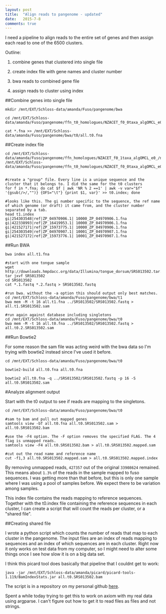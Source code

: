 ```yaml
---
layout: post
title:  "Align reads to pangenome - updated"
date:   2015-7-8
comments: true
---
```


I need a pipeline to align reads to the entire set of genes and then assign each read to one of the 6500 clusters.

Outline:

1. combine genes that clustered into single file

2. create index file with gene names and cluster number

3. bwa reads to combined gene file

4. assign reads to cluster using index


##Combine genes into single file
~~~~
mkdir /mnt/EXT/Schloss-data/amanda/Fuso/pangenome/bwa

cd /mnt/EXT/Schloss-data/amanda/Fuso/pangenome/ffn_t0_homologues/NZACET_f0_0taxa_algOMCL_e0_/nucleotide

cat *.fna >> /mnt/EXT/Schloss-data/amanda/Fuso/pangenome/bwa/t0/all.t0.fna
~~~~

##Create index file
~~~~
cd /mnt/EXT/Schloss-data/amanda/Fuso/pangenome/ffn_homologues/NZACET_f0_1taxa_algOMCL_e0_/nucleotide
/mnt/EXT/Schloss-data/amanda/Fuso/pangenome/ffn_t0_homologues/NZACET_f0_0taxa_algOMCL_e0_/nucleotide


#create a "group" file. Every line is a unique sequence and the cluster that it belongs to. I did the same for the t0 clusters
for f in *.fna; do cat $f | awk 'NR % 2 ==1' | awk -v var="$f" '{gsub(/>/,"")} {OFS="\t"} {print $1, var}' >> t0.index; done

#looks like this. The gi number specific to the sequence, the ref name of which genome (or draft) it came from, and the cluster number separated by a tab. 
head t1.index
gi|254303548|ref|ZP_04970906.1|	10000_ZP_04970906.1.fna
gi|422338993|ref|ZP_16419953.1|	10000_ZP_04970906.1.fna
gi|421527171|ref|ZP_15973775.1|	10000_ZP_04970906.1.fna
gi|254303549|ref|ZP_04970907.1|	10001_ZP_04970907.1.fna
gi|421527172|ref|ZP_15973776.1|	10001_ZP_04970907.1.fna
~~~~

##Run BWA

~~~~
bwa index all.t1.fna

#start with one tongue sample
wget http://downloads.hmpdacc.org/data/Illumina/tongue_dorsum/SRS013502.tar.bz2
tar jxvf SRS013502
cd SRS013502
cat *.1.fastq *.2.fastq > SRS013502.fastq

#run bwa. without the -a option this should output only best matches.
cd /mnt/EXT/Schloss-data/amanda/Fuso/pangenome/bwa/t1
bwa mem -M -t 16 all.t1.fna ../SRS013502/SRS013502.fastq > all.t1.SRS013502.sam

#run again against database including singletons
cd /mnt/EXT/Schloss-data/amanda/Fuso/pangenome/bwa/t0
bwa mem -M -t 16 all.t0.fna ../SRS013502/SRS013502.fastq > all.t0.2.SRS013502.sam
~~~~

##Run Bowtie2

For some reason the sam file was acting weird with the bwa data so I'm trying with bowtie2 instead since I've used it before.

~~~~
cd /mnt/EXT/Schloss-data/amanda/Fuso/pangenome/bwa/t0

bowtie2-build all.t0.fna all.t0.fna

bowtie2 all.t0.fna -q ../SRS013502/SRS013502.fastq -p 16 -S all.t0.SRS013502.sam  
~~~~

#Analyze alignment output

Start with the t0 output to see if reads are mapping to the singletons.

~~~~
cd /mnt/EXT/Schloss-data/amanda/Fuso/pangenome/bwa/t0

#sam to bam and pull out mapped genes
samtools view -bT all.t0.fna all.t0.SRS013502.sam > all.t0.SRS013502.bam

#use the -F4 option. The -F option removes the specified FLAG. The 4 flag is unmapped reads. 
samtools view -F4 all.t0.SRS013502.bam > all.t0.SRS013502.mapped.sam

#cut out the read name and reference name
cut -f1,3 all.t0.SRS013502.mapped.sam > all.t0.SRS013502.mapped.index
~~~~

By removing unmapped reads, `427357` out of the original `33908624` remained. This means about `1.3%` of the reads in the sample mapped to fuso sequences. I was getting more than that before, but this is only one sample where I was using a pool of samples before. We expect there to be variation among samples. 


This index file contains the reads mapping to reference sequences. Together with the t0.index file containing the reference sequences in each cluster, I can create a script that will count the reads per cluster, or a "shared file".


##Creating shared file

I wrote a python script which counts the number of reads that map to each cluster in the pangenome. The input files are an index of reads mapping to sequences and an index of which sequences are in each cluster. Right now it only works on test data from my computer, so I might need to alter some things once I see how slow it is on a big data set.

I think this picard tool does basically that pipeline that I couldnt get to work:

`java -jar /mnt/EXT/Schloss-data/amanda/picard/picard-tools-1.119/BamIndexStats.jar all.t0.SRS013502.bam`

The script is in a repository on my personal github [here](https://github.com/agelmore/Pangenome/blob/master/sharedfile.py).

Spent a while today trying to get this to work on axiom with my real data using argparse. I can't figure out how to get it to read files as files and not strings.



